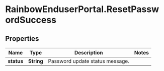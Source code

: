 # RainbowEnduserPortal.ResetPasswordSuccess

## Properties

Name | Type | Description | Notes
------------ | ------------- | ------------- | -------------
**status** | **String** | Password update status message. | 


